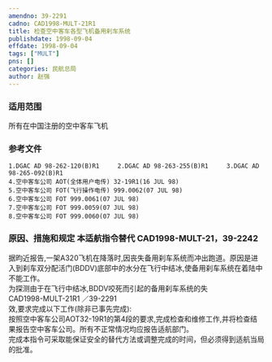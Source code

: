 ```yaml
---
amendno: 39-2291  
cadno: CAD1998-MULT-21R1  
title: 检查空中客车各型飞机备用刹车系统  
publishdate: 1998-09-04  
effdate: 1998-09-04  
tags: ["MULT"]  
pns: []  
categories: 民航总局  
author: 赵强  
---
```

  
### 适用范围  
所有在中国注册的空中客车飞机  
  
<!--more-->  
### 参考文件  
    1.DGAC AD 98-262-120(B)R1     2.DGAC AD 98-263-255(B)R1     3.DGAC AD 98-265-092(B)R1  
    4.空中客车公司 AOT(全体用户电传) 32-19R1(16 JUL 98)  
    5.空中客车公司 FOT(飞行操作电传) 999.0062(07 JUL 98)  
    6.空中客车公司 FOT 999.0061(07 JUL 98)  
    7.空中客车公司 FOT 999.0059(07 JUL 98)  
    8.空中客车公司 FOT 999.0060(07 JUL 98)  
  
### 原因、措施和规定 本适航指令替代 CAD1998-MULT-21，39-2242  
据昀近报告,一架A320飞机在降落时,因丧失备用刹车系统而冲出跑道。原因是进入到刹车双分配活门(BDDV)底部中的水分在飞行中结冰,使备用刹车系统在着陆中不能工作。  
    为探测由于在飞行中结冰,BDDV咬死而引起的备用刹车系统的失  
       CAD1998-MULT-21R1   ／39-2291  
效,要求完成以下工作(除非已事先完成):  
    按照空中客车公司AOT32-19R1的第4段的要求,完成检查和维修工作,并将检查结果报告空中客车公司。所有不正常情况均应报告适航部门。  
    完成本指令可采取能保证安全的替代方法或调整完成的时间，但必须得到适航当局的批准。  
